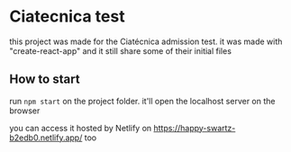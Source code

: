 # Ciatecnica test
this project was made for the Ciatécnica admission test.
it was made with "create-react-app" and it still share some of their initial files

## How to start
run `npm start` on the project folder. it'll open the localhost server on the browser

you can access it hosted by Netlify on https://happy-swartz-b2edb0.netlify.app/ too

